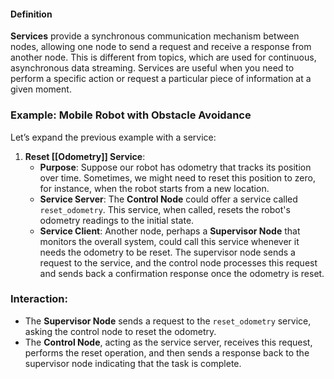 #### Definition
**Services** provide a synchronous communication mechanism between nodes, allowing one node to send a request and receive a response from another node. This is different from topics, which are used for continuous, asynchronous data streaming. Services are useful when you need to perform a specific action or request a particular piece of information at a given moment.

### Example: Mobile Robot with Obstacle Avoidance

Let’s expand the previous example with a service:

1. **Reset [[Odometry]] Service**:
    - **Purpose**: Suppose our robot has odometry that tracks its position over time. Sometimes, we might need to reset this position to zero, for instance, when the robot starts from a new location.
    - **Service Server**: The **Control Node** could offer a service called `reset_odometry`. This service, when called, resets the robot's odometry readings to the initial state.
    - **Service Client**: Another node, perhaps a **Supervisor Node** that monitors the overall system, could call this service whenever it needs the odometry to be reset. The supervisor node sends a request to the service, and the control node processes this request and sends back a confirmation response once the odometry is reset.

### Interaction:

- The **Supervisor Node** sends a request to the `reset_odometry` service, asking the control node to reset the odometry.
- The **Control Node**, acting as the service server, receives this request, performs the reset operation, and then sends a response back to the supervisor node indicating that the task is complete.